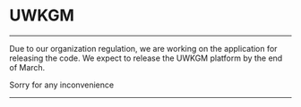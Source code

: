 # UWKGM

---
Due to our organization regulation, we are working on the application for releasing the code. We expect to release the UWKGM platform by the end of March.

Sorry for any inconvenience

---
